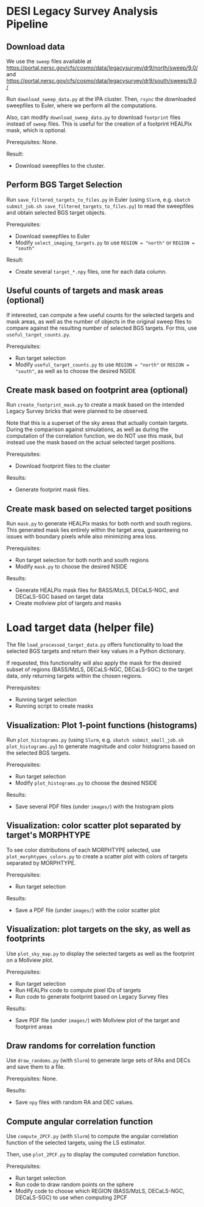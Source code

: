 # DESI Legacy Survey Analysis Pipeline

## Download data

 We use the `sweep` files available at https://portal.nersc.gov/cfs/cosmo/data/legacysurvey/dr9/north/sweep/9.0/ and https://portal.nersc.gov/cfs/cosmo/data/legacysurvey/dr9/south/sweep/9.0/

Run `download_sweep_data.py` at the IPA cluster. Then, `rsync` the downloaded sweepfiles to Euler, where we perform all the computations.

Also, can modify `download_sweep_data.py` to download `footprint` files instead of `sweep` files. This is useful for the creation of a footprint HEALPix mask, which is optional.

Prerequisites: None.

Result:
- Download sweepfiles to the cluster.

## Perform BGS Target Selection

Run `save_filtered_targets_to_files.py` in Euler (using `Slurm`, e.g. `sbatch submit_job.sh save_filtered_targets_to_files.py`) to read the sweepfiles and obtain selected BGS target objects.

Prerequisites:
- Download sweepfiles to Euler
- Modify `select_imaging_targets.py` to use `REGION = "north"` or `REGION = "south"`

Result:
- Create several `target_*.npy` files, one for each data column.

## Useful counts of targets and mask areas (optional)

If interested, can compute a few useful counts for the selected targets and mask areas, as well as the number of objects in the original sweep files to compare against the resulting number of selected BGS targets. For this, use `useful_target_counts.py`.

Prerequisites:
- Run target selection
- Modify `useful_target_counts.py` to use `REGION = "north"` or `REGION = "south"`, as well as to choose the desired NSIDE

## Create mask based on footprint area (optional)

Run `create_footprint_mask.py` to create a mask based on the intended Legacy Survey bricks that were planned to be observed.

Note that this is a superset of the sky areas that actually contain targets. During the comparison against simulations, as well as during the computation of the correlation function, we do NOT use this mask, but instead use the mask based on the actual selected target positions.

Prerequisites:
- Download footprint files to the cluster

Results:
- Generate footprint mask files.

## Create mask based on selected target positions

Run `mask.py` to generate HEALPix masks for both north and south regions. This generated mask lies entirely within the target area, guaranteeing no issues with boundary pixels while also minimizing area loss.

Prerequisites:
- Run target selection for both north and south regions
- Modify `mask.py` to choose the desired NSIDE

Results:
- Generate HEALPix mask files for BASS/MzLS, DECaLS-NGC, and DECaLS-SGC based on target data
- Create mollview plot of targets and masks

# Load target data (helper file)

The file `load_processed_target_data.py` offers functionality to load the selected BGS targets and return their key values in a Python dictionary.

If requested, this functionality will also apply the mask for the desired subset of regions (BASS/MzLS, DECaLS-NGC, DECaLS-SGC) to the target data, only returning targets within the chosen regions.

Prerequisites:
- Running target selection
- Running script to create masks

## Visualization: Plot 1-point functions (histograms)

Run `plot_histograms.py` (using `Slurm`, e.g. `sbatch submit_small_job.sh plot_histograms.py`) to generate magnitude and color histograms based on the selected BGS targets.

Prerequisites:
- Run target selection
- Modify `plot_histograms.py` to choose the desired NSIDE

Results:
- Save several PDF files (under `images/`) with the histogram plots

## Visualization: color scatter plot separated by target's MORPHTYPE

To see color distributions of each MORPHTYPE selected, use `plot_morphtypes_colors.py` to create a scatter plot with colors of targets separated by MORPHTYPE.

Prerequisites:
- Run target selection

Results:
- Save a PDF file (under `images/`) with the color scatter plot

## Visualization: plot targets on the sky, as well as footprints

Use `plot_sky_map.py` to display the selected targets as well as the footprint on a Mollview plot.

Prerequisites:
- Run target selection
- Run HEALPix code to compute pixel IDs of targets
- Run code to generate footprint based on Legacy Survey files

Results:
- Save PDF file (under `images/`) with Mollview plot of the target and footprint areas

## Draw randoms for correlation function

Use `draw_randoms.py` (with `Slurm`) to generate large sets of RAs and DECs and save them to a file.

Prerequisites: None.

Results:
- Save `npy` files with random RA and DEC values.

## Compute angular correlation function

Use `compute_2PCF.py` (with `Slurm`) to compute the angular correlation function of the selected targets, using the LS estimator.

Then, use `plot_2PCF.py` to display the computed correlation function.

Prerequisites:
- Run target selection
- Run code to draw random points on the sphere
- Modify code to choose which REGION (BASS/MzLS, DECaLS-NGC, DECaLS-SGC) to use when computing 2PCF
